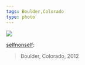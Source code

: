 ```yaml
---
tags: Boulder,Colorado
type: photo
---
```

<img src="http://24.media.tumblr.com/d3f6044c271ebf6991aa84014e9dbdcd/tumblr_mezv38MC3o1ron8eho1_1280.jpg" />

<p><a class="tumblr_blog" href="http://selfnonself.tumblr.com/post/37911852281/boulder-colorado-2012">selfnonself</a>:</p>&#13;
<blockquote>&#13;
<p>Boulder, Colorado, 2012</p>&#13;
</blockquote>&#13;
 
